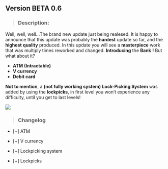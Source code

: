## Version BETA 0.6

> ### **Description:** 
Well, well, well…The brand new update just being realesed. It is happy to announce that this update was probably the **hardest** update so far, and the **highest** **quality** produced. In this update you will see a **masterpiece** work that was multiply times reworked and changed. 
**Introducing** the **Bank** **!** But what about it? 

* **ATM (Intractable)**
* **V currency**
* **Debit card**
 
**Not to mention**, a **(not fully working system)** **Lock-Picking System** was added by using the **lockpicks**, in first level you won’t experience any difficulty, until you get to last levels!
 
![](https://cdn.modrinth.com/data/cached_images/5deb38757ae6fcadcc293d95b96ee9ae8d41bba0.png)
 
> ### Changelog

-  [+] ATM
 
-  [+] V currency
 
-  [+] Lockpicking system

- [+] Lockpicks
